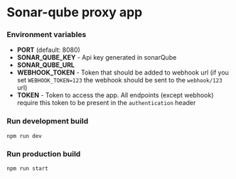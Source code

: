 # Sonar-qube proxy app

### Environment variables
- **PORT** (default: 8080)
- **SONAR_QUBE_KEY** - Api key generated in sonarQube
- **SONAR_QUBE_URL**
- **WEBHOOK_TOKEN** - Token that should be added to webhook url (if you set `WEBHOOK_TOKEN=123` the webhook should be sent to the `webhook/123` url)
- **TOKEN** - Token to access the app. All endpoints (except webhook) require this token to be present in the `authentication` header

### Run development build
`npm run dev`

### Run production build
`npm run start`

